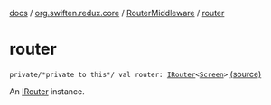 [docs](../../index.md) / [org.swiften.redux.core](../index.md) / [RouterMiddleware](index.md) / [router](./router.md)

# router

`private/*private to this*/ val router: `[`IRouter`](../-i-router/index.md)`<`[`Screen`](index.md#Screen)`>` [(source)](https://github.com/protoman92/KotlinRedux/tree/master/common/common-core/src/main/kotlin/org/swiften/redux/core/RouterMiddleware.kt#L19)

An [IRouter](../-i-router/index.md) instance.

